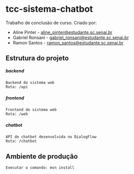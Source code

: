 # tcc-sistema-chatbot
Trabalho de conclusão de curso. Criado por:
* Aline Pinter - aline_pinter@estudante.sc.senai.br
* Gabriel Ronsani - gabriel_ronsani@estudante.sc.senai.br
* Ramon Santos - ramon_santos@estudante.sc.senai.br

## Estrutura do projeto

##### backend
```
Backend do sistema web
Rota: /api
```
##### frontend
```
Frontend do sistema web
Rota: /web
```
##### chatbot
```
API do chatbot desenvolvida no DialogFlow
Rota: /chatbot
```

## Ambiente de produção
```
Executar o comando: mvn install
```